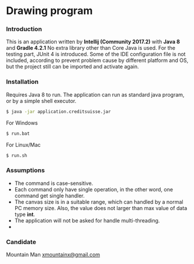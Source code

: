 # Drawing program

### Introduction

This is an application written by **Intellij (Community 2017.2)** with **Java 8** and **Gradle 4.2.1**
No extra library other than Core Java is used. For the testing part, JUnit 4 is introduced.
Some of the IDE configuration file is not included, according to prevent problem cause by different platform and OS, but the project still can be imported and activate again.

### Installation

Requires Java 8 to run. The application can run as standard java program, or by a simple shell executor.

```sh
$ java -jar application.creditsuisse.jar
```

For Windows
```sh
$ run.bat
```

For Linux/Mac
```sh
$ run.sh
```

### Assumptions

- The command is case-sensitive.
- Each command only have single operation, in the other word, one command get single handler.
- The canvas size is in a suitable range, which can handled by a normal PC memory size. Also, the value does not larger than max value of data type **int**.
- The application will not be asked for handle multi-threading.
- 

### Candidate
Mountain Man
<xmountainx@gmail.com>